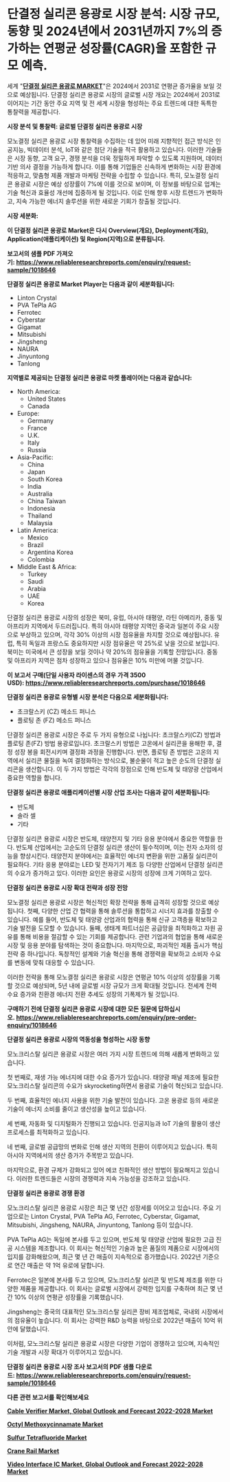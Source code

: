 <p><h1>단결정 실리콘 용광로 시장 분석: 시장 규모, 동향 및 2024년에서 2031년까지 7%의 증가하는 연평균 성장률(CAGR)을 포함한 규모 예측.</h1></p><p>세계 "<strong><a href="https://www.reliableresearchreports.com/monocrystalline-silicon-furnace-r1018646?utm_campaign=105&utm_medium=8&utm_source=Github&utm_content=ia&utm_term=26122024&utm_id=monocrystalline-silicon-furnace">단결정 실리콘 용광로 MARKET</a></strong>"은 2024에서 2031로 연평균 증가율을 보일 것으로 예상됩니다. 단결정 실리콘 용광로 시장의 글로벌 시장 개요는 2024에서 2031로 이어지는 기간 동안 주요 지역 및 전 세계 시장을 형성하는 주요 트렌드에 대한 독특한 통찰력을 제공합니다.</p>
<p><strong>시장 분석 및 통찰력: 글로벌 단결정 실리콘 용광로 시장</strong></p>
<p><p>모노결정 실리콘 용광로 시장 통찰력을 수집하는 데 있어 미래 지향적인 접근 방식은 인공지능, 빅데이터 분석, IoT와 같은 첨단 기술을 적극 활용하고 있습니다. 이러한 기술들은 시장 동향, 고객 요구, 경쟁 분석을 더욱 정밀하게 파악할 수 있도록 지원하며, 데이터 기반 의사 결정을 가능하게 합니다. 이를 통해 기업들은 신속하게 변화하는 시장 환경에 적응하고, 맞춤형 제품 개발과 마케팅 전략을 수립할 수 있습니다. 특히, 모노결정 실리콘 용광로 시장은 예상 성장률이 7%에 이를 것으로 보이며, 이 정보를 바탕으로 업계는 기술 혁신과 효율성 개선에 집중하게 될 것입니다. 이로 인해 향후 시장 트렌드가 변화하고, 지속 가능한 에너지 솔루션을 위한 새로운 기회가 창출될 것입니다.</p><a href="%7CAUTHORITHY_DOMAIN_URL%7C?utm_campaign=105&utm_medium=8&utm_source=Github&utm_content=ia&utm_term=26122024&utm_id=monocrystalline-silicon-furnace"></a></p>
<p><strong>시장 세분화:</strong></p>
<p><strong>이 단결정 실리콘 용광로 Market은 다시 Overview(개요), Deployment(개요), Application(애플리케이션) 및 Region(지역)으로 분류됩니다.</strong></p>
<p><strong>보고서의 샘플 PDF 가져오기:&nbsp;<a href="https://www.reliableresearchreports.com/enquiry/request-sample/1018646?utm_campaign=105&utm_medium=8&utm_source=Github&utm_content=ia&utm_term=26122024&utm_id=monocrystalline-silicon-furnace">https://www.reliableresearchreports.com/enquiry/request-sample/1018646</a></strong><strong></strong></p>
<p><strong>단결정 실리콘 용광로 Market Player는 다음과 같이 세분화됩니다:</strong></p>
<p><ul><li>Linton Crystal</li><li>PVA TePla AG</li><li>Ferrotec</li><li>Cyberstar</li><li>Gigamat</li><li>Mitsubishi</li><li>Jingsheng</li><li>NAURA</li><li>Jinyuntong</li><li>Tanlong</li></ul></p>
<p><strong>지역별로 제공되는 단결정 실리콘 용광로 마켓 플레이어는 다음과 같습니다:</strong></p>
<p><ul>
    <li>
        North America:
        <ul>
            <li>United States</li>
            <li>Canada</li>
        </ul>
    </li>
    <li>
        Europe:
        <ul>
            <li>Germany</li>
            <li>France</li>
            <li>U.K.</li>
            <li>Italy</li>
            <li>Russia</li>
        </ul>
    </li>
    <li>
        Asia-Pacific:
        <ul>
            <li>China</li>
            <li>Japan</li>
            <li>South Korea</li>
            <li>India</li>
            <li>Australia</li>
            <li>China Taiwan</li>
            <li>Indonesia</li>
            <li>Thailand</li>
            <li>Malaysia</li>
        </ul>
    </li>
    <li>
        Latin America:
        <ul>
            <li>Mexico</li>
            <li>Brazil</li>
            <li>Argentina Korea</li>
            <li>Colombia</li>
        </ul>
    </li>
    <li>
        Middle East & Africa:
        <ul>
            <li>Turkey</li>
            <li>Saudi</li>
            <li>Arabia</li>
            <li>UAE</li>
            <li>Korea</li>
        </ul>
    </li>
    </ul></p>
<p><p>단결정 실리콘 용광로 시장의 성장은 북미, 유럽, 아시아 태평양, 라틴 아메리카, 중동 및 아프리카 지역에서 두드러집니다. 특히 아시아 태평양 지역인 중국과 일본이 주요 시장으로 부상하고 있으며, 각각 30% 이상의 시장 점유율을 차지할 것으로 예상됩니다. 유럽, 특히 독일과 프랑스도 중요하지만 시장 점유율은 약 25%로 낮을 것으로 보입니다. 북미는 미국에서 큰 성장을 보일 것이나 약 20%의 점유율을 기록할 전망입니다. 중동 및 아프리카 지역은 점차 성장하고 있으나 점유율은 10% 미만에 머물 것입니다.</p></p>
<p><strong>이 보고서 구매(단일 사용자 라이센스의 경우 가격 3500 USD):&nbsp;<a href="https://www.reliableresearchreports.com/purchase/1018646?utm_campaign=105&utm_medium=8&utm_source=Github&utm_content=ia&utm_term=26122024&utm_id=monocrystalline-silicon-furnace">https://www.reliableresearchreports.com/purchase/1018646</a></strong></p>
<p><strong>단결정 실리콘 용광로 유형별 시장 분석은 다음으로 세분화됩니다:</strong></p>
<p><ul><li>초크랄스키 (CZ) 메소드 퍼니스</li><li>플로팅 존 (FZ) 메소드 퍼니스</li></ul></p>
<p><p>단결정 실리콘 용광로 시장은 주로 두 가지 유형으로 나뉩니다: 초크랄스키(CZ) 방법과 플로팅 존(FZ) 방법 용광로입니다. 초크랄스키 방법은 고온에서 실리콘을 용해한 후, 결정 성장 봉을 회전시키며 결정화 과정을 진행합니다. 반면, 플로팅 존 방법은 고온의 지역에서 실리콘 물질을 녹여 결정화하는 방식으로, 불순물이 적고 높은 순도의 단결정 실리콘을 생산합니다. 이 두 가지 방법은 각각의 장점으로 인해 반도체 및 태양광 산업에서 중요한 역할을 합니다.</p></p>
<p><strong>단결정 실리콘 용광로 애플리케이션별 시장 산업 조사는 다음과 같이 세분화됩니다:</strong></p>
<p><ul><li>반도체</li><li>솔라 셀</li><li>기타</li></ul></p>
<p><p>단결정 실리콘 용광로 시장은 반도체, 태양전지 및 기타 응용 분야에서 중요한 역할을 한다. 반도체 산업에서는 고순도의 단결정 실리콘 생산이 필수적이며, 이는 전자 소자의 성능을 향상시킨다. 태양전지 분야에서는 효율적인 에너지 변환을 위한 고품질 실리콘이 필요하다. 기타 응용 분야로는 LED 및 전자기기 제조 등 다양한 산업에서 단결정 실리콘의 수요가 증가하고 있다. 이러한 요인은 용광로 시장의 성장에 크게 기여하고 있다.</p></p>
<p><strong>단결정 실리콘 용광로 시장 확대 전략과 성장 전망</strong></p>
<p><p>모노결정 실리콘 용광로 시장은 혁신적인 확장 전략을 통해 급격히 성장할 것으로 예상됩니다. 첫째, 다양한 산업 간 협력을 통해 솔루션을 통합하고 시너지 효과를 창출할 수 있습니다. 예를 들어, 반도체 및 태양광 산업과의 협력을 통해 신규 고객층을 확보하고 기술 발전을 도모할 수 있습니다. 둘째, 생태계 파트너십은 공급망을 최적화하고 자원 공유를 통해 비용을 절감할 수 있는 기회를 제공합니다. 관련 기업과의 협업을 통해 새로운 시장 및 응용 분야를 탐색하는 것이 중요합니다. 마지막으로, 파괴적인 제품 출시가 핵심 전략 중 하나입니다. 독창적인 설계와 기술 혁신을 통해 경쟁력을 확보하고 소비자 수요를 변동에 맞춰 대응할 수 있습니다. </p><p>이러한 전략을 통해 모노결정 실리콘 용광로 시장은 연평균 10% 이상의 성장률을 기록할 것으로 예상되며, 5년 내에 글로벌 시장 규모가 크게 확대될 것입니다. 전세계 전력 수요 증가와 친환경 에너지 전환 추세도 성장의 기폭제가 될 것입니다.</p></p>
<p><strong>구매하기 전에 단결정 실리콘 용광로 시장에 대한 모든 질문에 답하십시오.&nbsp;<a href="https://www.reliableresearchreports.com/enquiry/pre-order-enquiry/1018646?utm_campaign=105&utm_medium=8&utm_source=Github&utm_content=ia&utm_term=26122024&utm_id=monocrystalline-silicon-furnace">https://www.reliableresearchreports.com/enquiry/pre-order-enquiry/1018646</a></strong><strong></strong></p>
<p><strong>단결정 실리콘 용광로 시장의 역동성을 형성하는 시장 동향</strong></p>
<p><p>모노크리스탈 실리콘 용광로 시장은 여러 가지 시장 트렌드에 의해 새롭게 변화하고 있습니다. </p><p>첫 번째로, 재생 가능 에너지에 대한 수요 증가가 있습니다. 태양광 패널 제조에 필요한 모노크리스탈 실리콘의 수요가 skyrocketing하면서 용광로 기술이 혁신되고 있습니다.</p><p>두 번째, 효율적인 에너지 사용을 위한 기술 발전이 있습니다. 고온 용광로 등의 새로운 기술이 에너지 소비를 줄이고 생산성을 높이고 있습니다.</p><p>세 번째, 자동화 및 디지털화가 진행되고 있습니다. 인공지능과 IoT 기술의 활용이 생산 프로세스를 최적화하고 있습니다.</p><p>네 번째, 글로벌 공급망의 변화로 인해 생산 지역의 전환이 이루어지고 있습니다. 특히 아시아 지역에서의 생산 증가가 주목받고 있습니다.</p><p>마지막으로, 환경 규제가 강화되고 있어 에코 친화적인 생산 방법이 필요해지고 있습니다. 이러한 트렌드들은 시장의 경쟁력과 지속 가능성을 강조하고 있습니다.</p></p>
<p><strong>단결정 실리콘 용광로 경쟁 환경</strong></p>
<p><p>모노크리스탈 실리콘 용광로 시장은 최근 몇 년간 성장세를 이어오고 있습니다. 주요 기업으로는 Linton Crystal, PVA TePla AG, Ferrotec, Cyberstar, Gigamat, Mitsubishi, Jingsheng, NAURA, Jinyuntong, Tanlong 등이 있습니다.</p><p>PVA TePla AG는 독일에 본사를 두고 있으며, 반도체 및 태양광 산업에 필요한 고급 진공 시스템을 제조합니다. 이 회사는 혁신적인 기술과 높은 품질의 제품으로 시장에서의 입지를 강화해왔으며, 최근 몇 년 간 매출이 지속적으로 증가했습니다. 2022년 기준으로 연간 매출은 약 1억 유로에 달합니다.</p><p>Ferrotec은 일본에 본사를 두고 있으며, 모노크리스탈 실리콘 및 반도체 제조를 위한 다양한 제품을 제공합니다. 이 회사는 글로벌 시장에서 강력한 입지를 구축하며 최근 몇 년간 10% 이상의 연평균 성장률을 기록했습니다.</p><p>Jingsheng는 중국의 대표적인 모노크리스탈 실리콘 장비 제조업체로, 국내외 시장에서의 점유율이 높습니다. 이 회사는 강력한 R&D 능력을 바탕으로 2022년 매출이 10억 위안에 달했습니다.</p><p>이처럼, 모노크리스탈 실리콘 용광로 시장은 다양한 기업이 경쟁하고 있으며, 지속적인 기술 개발과 시장 확대가 이루어지고 있습니다.</p></p>
<p><strong>단결정 실리콘 용광로 시장 조사 보고서의 PDF 샘플 다운로드:&nbsp;<a href="https://www.reliableresearchreports.com/enquiry/request-sample/1018646?utm_campaign=105&utm_medium=8&utm_source=Github&utm_content=ia&utm_term=26122024&utm_id=monocrystalline-silicon-furnace">https://www.reliableresearchreports.com/enquiry/request-sample/1018646</a></strong></p>
<p><strong></strong></p>
<p><strong></strong></p>
<p><strong></strong></p>
<p><strong></strong></p>
<p><strong>다른 관련 보고서를 확인해보세요</strong></p>
<p><strong><p><a href="https://github.com/DianaWilson796/Market-Research-Report-List-1/blob/main/cable-verifier-market-global-outlook-and-forecast-2022-2028-market.md?utm_campaign=105&utm_medium=8&utm_source=Github&utm_content=ia&utm_term=26122024&utm_id=monocrystalline-silicon-furnace">Cable Verifier Market, Global Outlook and Forecast 2022-2028 Market</a></p><p><a href="https://www.linkedin.com/pulse/octyl-methoxycinnamate-market-size-segmentation-trends-hthie?utm_campaign=105&utm_medium=8&utm_source=Github&utm_content=ia&utm_term=26122024&utm_id=monocrystalline-silicon-furnace">Octyl Methoxycinnamate Market</a></p><p><a href="https://www.linkedin.com/pulse/market-examination-report-sulfur-tetrafluoride-growth-forecast-phu1e?utm_campaign=105&utm_medium=8&utm_source=Github&utm_content=ia&utm_term=26122024&utm_id=monocrystalline-silicon-furnace">Sulfur Tetrafluoride Market</a></p><p><a href="https://www.linkedin.com/pulse/crane-rail-market-revenue-demand-forecast-41-cagr-from-2024-r6oif?utm_campaign=105&utm_medium=8&utm_source=Github&utm_content=ia&utm_term=26122024&utm_id=monocrystalline-silicon-furnace">Crane Rail Market</a></p><p><a href="https://github.com/joannesouthgate/Market-Research-Report-List-5/blob/main/video-interface-ic-market-global-outlook-and-forecast-2022-2028-market.md?utm_campaign=105&utm_medium=8&utm_source=Github&utm_content=ia&utm_term=26122024&utm_id=monocrystalline-silicon-furnace">Video Interface IC Market, Global Outlook and Forecast 2022-2028 Market</a></p></strong></p>